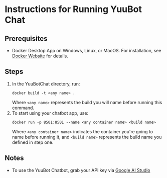 # Instructions for Running YuuBot Chat

## Prerequisites
* Docker Desktop App on Windows, Linux, or MacOS. For installation, see [Docker Website](https://www.docker.com/get-started/) for details.

## Steps
1. In the YuuBotChat directory, run:
   ```
   docker build -t <any name> .
   ```
   Where `<any name>` represents the build you will name before running this command.
2. To start using your chatbot app, use:
   ```
   docker run -p 8501:8501 --name <any container name> <build name>
   ```
   Where `<any container name>` indicates the container you're going to name before running it, and `<build name>` represents the build name you defined in step one.

## Notes
* To use the YuuBot Chatbot, grab your API key via [Google AI Studio](https://aistudio.google.com/apikey)
